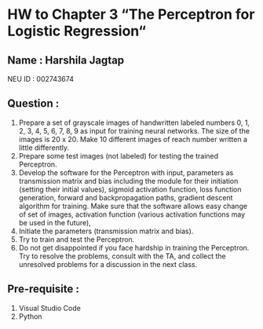 # HW to Chapter 3 “The Perceptron for Logistic Regression“

## Name : Harshila Jagtap 

NEU ID : 002743674 

## Question :

1. Prepare a set of grayscale images of handwritten labeled numbers 0, 1, 2, 3, 4, 5, 6, 7, 8, 9 as input for training neural networks. The size of the images is 20 x 20. Make 10 different images of reach number written a little differently.
2. Prepare some test images (not labeled) for testing the trained Perceptron.
3. Develop the software for the Perceptron with input, parameters as transmission matrix and bias including the module for their initiation (setting their initial values), sigmoid activation function, loss function generation, forward and backpropagation paths, gradient descent algorithm for training. Make sure that the software allows easy change of set of images, activation function (various activation functions may be used in the future),
4. Initiate the parameters (transmission matrix and bias).
5. Try to train and test the Perceptron.
6. Do not get disappointed if you face hardship in training the Perceptron. Try to resolve the problems, consult with the TA, and collect the unresolved problems for a discussion in the next class.

## Pre-requisite :

1. Visual Studio Code
2. Python



